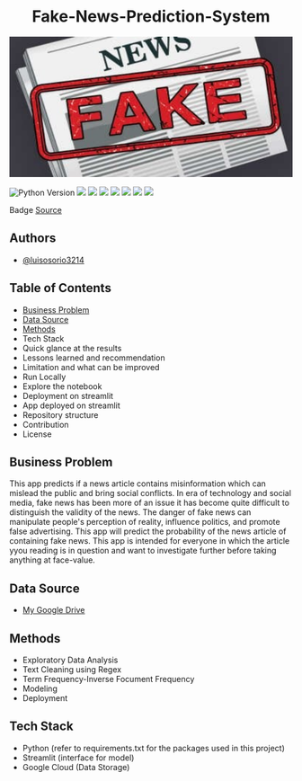 <h1 align="center">Fake-News-Prediction-System</h1>

<img src="Static/fake_news.jpg" width="840" height="250" allow="autoplay">
<p>
  <img src="https://img.shields.io/badge/Python_Version-3.10%2B-blue" title="Python Version">
  <img src="https://img.shields.io/github/last-commit/luisosorio3214/Fake-News-Prediction-System">
  <img src="https://img.shields.io/github/repo-size/luisosorio3214/Fake-News-Prediction-System">
  <img src="https://img.shields.io/badge/Type_of_ML-Binary_Classification-orange">
  <img src="https://img.shields.io/badge/License-MIT-yellow">
  <a href="https://colab.research.google.com/drive/1uTNiXHIw1mA83yzXXxtfpUtZWwPu4jyl?usp=sharing"><img 
  src="https://colab.research.google.com/assets/colab-badge.svg"></a>
  <a href="https://fake-news-prediction-system-cbf8inpsn5v.streamlit.app/"><img 
  src="https://static.streamlit.io/badges/streamlit_badge_black_white.svg"></a>
  <a href="https://github.com/ellerbrock/open-source-badges/"><img src="https://badges.frapsoft.com/os/v1/open-source.svg?v=103"></a>

  <p>
    Badge <a href="https://shields.io/">Source</a>
  </p>
</p>

<p>
  <h2>Authors</h2>
  <ul>
    <li><a href="https://github.com/luisosorio3214">@luisosorio3214</a></li>
  </ul>
</p>

<p>
  <h2>Table of Contents</h2>
  <ul>
    <li><a href="#business-problem" target="_parent">Business Problem</a></li>
    <li><a href="#data-source">Data Source</a></li>
    <li><a href="#methods">Methods</a></li>
    <li>Tech Stack</li>
    <li>Quick glance at the results</li>
    <li>Lessons learned and recommendation</li>
    <li>Limitation and what can be improved</li>
    <li>Run Locally</li>
    <li>Explore the notebook</li>
    <li>Deployment on streamlit</li>
    <li>App deployed on streamlit</li>
    <li>Repository structure</li>
    <li>Contribution</li>
    <li>License</li>
  </ul>
</p>

<P>
  <section id="business-problem">
    <h2>Business Problem</h2>
    <p>
      This app predicts if a news article contains misinformation which can mislead the public and bring social conflicts. In era of technology and social media, fake news has been more of an issue it has become quite difficult to distinguish the validity of the news. The danger of fake news can manipulate people's perception of reality, influence politics, and promote false advertising. This app will predict the probability of the news article of containing fake news. This app is intended for everyone in which the article yyou reading is in question and want to investigate further before taking anything at face-value. 
    </p>
  </section>
</P>

<p>
  <section id="data-source">
    <h2>Data Source</h2>
    <ul>
      <li><a href="https://drive.google.com/drive/folders/1UzBdoQFqTJGllGCyodt_ny6x9aTENdGv?usp=share_link">My Google Drive</a></li>
    </ul>
  </section>
</p>

<p>
  <section id="methods">
    <h2>Methods</h2>
    <ul>
      <li>Exploratory Data Analysis</li>
      <li>Text Cleaning using Regex</li>
      <li>Term Frequency-Inverse Focument Frequency</li>
      <li>Modeling</li>
      <li>Deployment</li>
    </ul>
  </section>
</p>

<p>
  <section id="tech-stack">
    <h2>Tech Stack</h2>
    <ul>
      <li>Python (refer to requirements.txt for the packages used in this project)</li>
      <li>Streamlit (interface for model)</li>
      <li>Google Cloud (Data Storage)</li>
    </ul>
  </section>
</p>


